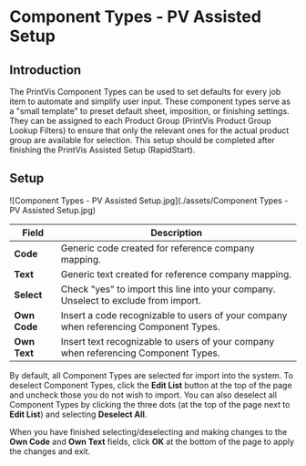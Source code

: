 # Component Types - PV Assisted Setup


## Introduction

The PrintVis Component Types can be used to set defaults for every job item to automate and simplify user input. These component types serve as a "small template" to preset default sheet, imposition, or finishing settings. They can be assigned to each Product Group (PrintVis Product Group Lookup Filters) to ensure that only the relevant ones for the actual product group are available for selection. This setup should be completed after finishing the PrintVis Assisted Setup (RapidStart).

## Setup

![Component Types - PV Assisted Setup.jpg](./assets/Component Types - PV Assisted Setup.jpg)


| Field         | Description                                                                                                  |
|---------------|--------------------------------------------------------------------------------------------------------------|
| **Code**      | Generic code created for reference company mapping.                                                          |
| **Text**      | Generic text created for reference company mapping.                                                          |
| **Select**    | Check "yes" to import this line into your company. Unselect to exclude from import.                           |
| **Own Code**  | Insert a code recognizable to users of your company when referencing Component Types.                        |
| **Own Text**  | Insert text recognizable to users of your company when referencing Component Types.                          |

By default, all Component Types are selected for import into the system. To deselect Component Types, click the **Edit List** button at the top of the page and uncheck those you do not wish to import. You can also deselect all Component Types by clicking the three dots (at the top of the page next to **Edit List**) and selecting **Deselect All**.

When you have finished selecting/deselecting and making changes to the **Own Code** and **Own Text** fields, click **OK** at the bottom of the page to apply the changes and exit.

